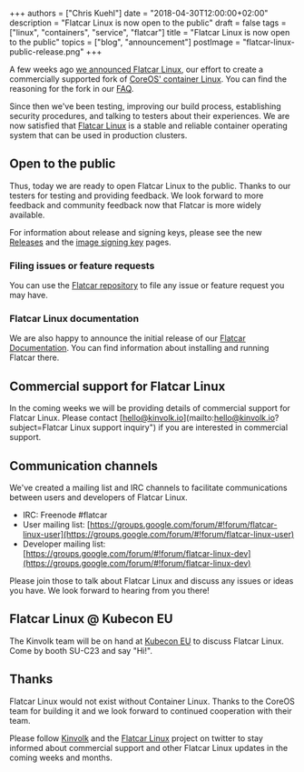 +++
authors = ["Chris Kuehl"]
date = "2018-04-30T12:00:00+02:00"
description = "Flatcar Linux is now open to the public"
draft = false
tags = ["linux", "containers", "service", "flatcar"]
title = "Flatcar Linux is now open to the public"
topics = ["blog", "announcement"]
postImage =  "flatcar-linux-public-release.png"
+++

A few weeks ago [we announced Flatcar Linux](https://kinvolk.io/blog/2018/03/announcing-the-flatcar-linux-project/), our effort to create a commercially supported fork of [CoreOS' container Linux](https://coreos.com/why/). You can find the reasoning for the fork in our [FAQ](https://www.flatcar-linux.org/faq/).

Since then we've been testing, improving our build process, establishing security procedures, and talking to testers about their experiences. We are now satisfied that [Flatcar Linux](https://www.flatcar-linux.org/) is a stable and reliable container operating system that can be used in production clusters.

## Open to the public

Thus, today we are ready to open Flatcar Linux to the public. Thanks to our testers for testing and providing feedback. We look forward to more feedback and community feedback now that Flatcar is more widely available. 

For information about release and signing keys, please see the new [Releases](https://www.flatcar-linux.org/releases/) and the [image signing key](https://www.flatcar-linux.org/security/image-signing-key/) pages.

### Filing issues or feature requests

You can use the [Flatcar repository](https://github.com/flatcar-linux/Flatcar/issues) to file any issue or feature request you may have.

### Flatcar Linux documentation

We are also happy to announce the initial release of our [Flatcar Documentation](https://docs.flatcar-linux.org/). You can find information about installing and running Flatcar there.

## Commercial support for Flatcar Linux

In the coming weeks we will be providing details of commercial support for Flatcar Linux. Please contact [hello@kinvolk.io](mailto:hello@kinvolk.io?subject=Flatcar Linux support inquiry") if you are interested in commercial support.

## Communication channels

We've created a mailing list and IRC channels to facilitate communications between users and developers of Flatcar Linux.

* IRC: Freenode #flatcar
* User mailing list: [https://groups.google.com/forum/#!forum/flatcar-linux-user](https://groups.google.com/forum/#!forum/flatcar-linux-user)
* Developer mailing list: [https://groups.google.com/forum/#!forum/flatcar-linux-dev](https://groups.google.com/forum/#!forum/flatcar-linux-dev)

Please join those to talk about Flatcar Linux and discuss any issues or ideas you have. We look forward to hearing from you there!

## Flatcar Linux @ Kubecon EU

The Kinvolk team will be on hand at [Kubecon EU](https://events.linuxfoundation.org/events/kubecon-cloudnativecon-europe-2018/) to discuss Flatcar Linux. Come by booth SU-C23 and say "Hi!".

## Thanks

Flatcar Linux would not exist without Container Linux. Thanks to the CoreOS team for building it and we look forward to continued cooperation with their team.

Please follow [Kinvolk](https://twitter.com/kinvolkio) and the [Flatcar Linux](https://twitter.com/flatcar_linux) project on twitter to stay informed about commercial support and other Flatcar Linux updates in the coming weeks and months.

